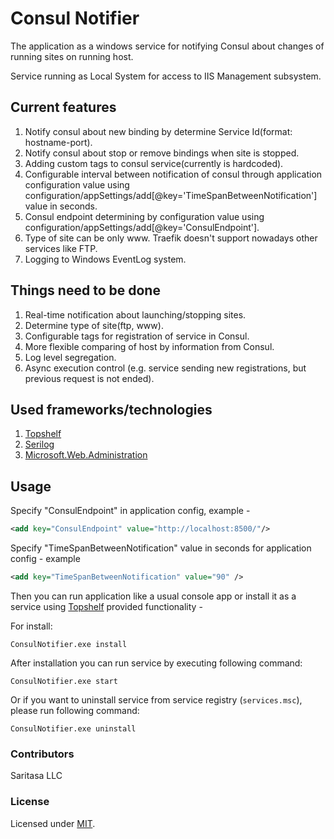 Consul Notifier
============

The application as a windows service for notifying Consul about changes
of running sites on running host.

Service running as Local System for access to IIS Management subsystem.

## Current features ##

 1. Notify consul about new binding by determine Service Id(format: hostname-port).
 2. Notify consul about stop or remove bindings when site is stopped. 
 3. Adding custom tags to consul service(currently is hardcoded).
 4. Configurable interval between notification of consul through application configuration value using configuration/appSettings/add[@key='TimeSpanBetweenNotification'] value in seconds.
 5. Consul endpoint determining by configuration value using configuration/appSettings/add[@key='ConsulEndpoint'].
 6. Type of site can be only www. Traefik doesn't support nowadays other services like FTP.
 7. Logging to Windows EventLog system.

## Things need to be done ##
 1. Real-time notification about launching/stopping sites.
 2. Determine type of site(ftp, www).
 3. Configurable tags for registration of service in Consul.
 4. More flexible comparing of host by information from Consul.
 5. Log level segregation.
 6. Async execution control (e.g. service sending new registrations, but previous request is not ended).

## Used frameworks/technologies ##
  1. [Topshelf](http://topshelf-project.com/)
  2. [Serilog](http://serilog.net/)
  3. [Microsoft.Web.Administration](https://msdn.microsoft.com/en-us/library/microsoft.web.administration(v=vs.90).aspx)

## Usage ##

Specify "ConsulEndpoint" in application config, example -

```xml
<add key="ConsulEndpoint" value="http://localhost:8500/"/>
```

Specify "TimeSpanBetweenNotification" value in seconds for application config - example

```xml
<add key="TimeSpanBetweenNotification" value="90" />
```

Then you can run application like a usual console app or install it as a service using [Topshelf](http://topshelf-project.com/) provided 
functionality - 

For install:

```
ConsulNotifier.exe install
```

After installation you can run service by executing following command:

```
ConsulNotifier.exe start
```

Or if you want to uninstall service from service registry (```services.msc```), please run following command:

```
ConsulNotifier.exe uninstall
```


### Contributors ###
Saritasa LLC

### License ###
Licensed under [MIT](https://opensource.org/licenses/MIT).